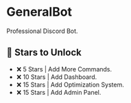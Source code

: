 # GeneralBot
Professional Discord Bot.



## 🌟 Stars to Unlock

- ❌ 5 Stars | Add More Commands.
- ❌ 10 Stars | Add Dashboard.
- ❌ 15 Stars | Add Optimization System.
- ❌ 15 Stars | Add Admin Panel.
